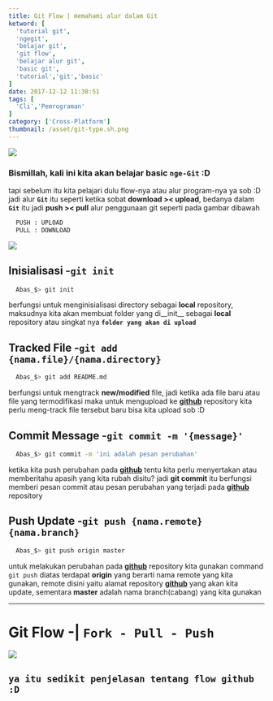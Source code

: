 ```yaml
---
title: Git Flow | memahami alur dalam Git
ketword: [
  'tutorial git',
  'ngegit',
  'belajar git',
  'git flow',
  'belajar alur git',
  'basic git',
  'tutorial','git','basic'
]
date: 2017-12-12 11:38:51
tags: [
  'Cli','Pemrograman'
]
category: ['Cross-Platform']
thumbnail: /asset/git-type.sh.png
---
```

![](/asset/git-type.sh.png)
### Bismillah, kali ini kita akan belajar basic __``nge-Git``__ :D
tapi sebelum itu kita pelajari dulu flow-nya atau alur program-nya ya sob :D jadi alur __``Git``__ itu seperti ketika sobat **download >< upload**, bedanya dalam __``Git``__ itu jadi __push >< pull__ 
alur penggunaan git seperti pada gambar dibawah
``` bash git
  PUSH : UPLOAD
  PULL : DOWNLOAD
```
<!-- more -->
![](/asset/git-design-pattern.svg)
## Inisialisasi -__``git init``__
``` bash contoh
  Abas_$> git init
```
berfungsi untuk menginisialisasi directory sebagai __local__ repository, maksudnya kita akan membuat folder yang di__init__ sebagai __local__ repository atau singkat nya __``folder yang akan di upload``__

## Tracked File -__``git add {nama.file}/{nama.directory}``__
``` bash contoh
  Abas_$> git add README.md
```
berfungsi untuk mengtrack __new/modified__ file, jadi ketika ada file baru atau file yang termodifikasi maka untuk mengupload ke [__github__](https://github.com) repository kita perlu meng-track file tersebut baru bisa kita upload sob :D

## Commit Message -__``git commit -m '{message}'``__
``` bash contoh
  Abas_$> git commit -m 'ini adalah pesan perubahan'
```
ketika kita push perubahan pada [__github__](https://gtihub.com) tentu kita perlu menyertakan atau memberitahu apasih yang kita rubah disitu? jadi __git commit__ itu berfungsi memberi pesan commit atau pesan perubahan yang terjadi pada [__github__](https://github.com) repository

## Push Update -__``git push {nama.remote} {nama.branch}``__
``` bash contoh
  Abas_$> git push origin master
```
untuk melakukan perubahan pada [__github__](https://github.com) repository kita gunakan command ``git push`` diatas terdapat __origin__ yang berarti nama remote yang kita gunakan, remote disini yaitu alamat repository [__github__](https://github.com) yang akan kita update, sementara __master__ adalah nama branch(cabang) yang kita gunakan

- - - -

# Git Flow -| __``Fork - Pull - Push``__
![](/asset/git-fork-push-pull.svg)

## ``ya itu sedikit penjelasan tentang flow github :D``